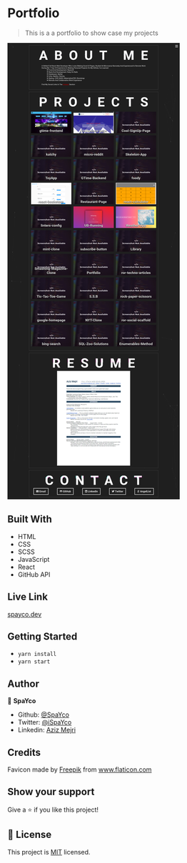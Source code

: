 # Portfolio

> This is a a portfolio to show case my projects

![screenshot](./screenshot.png)

## Built With

- HTML
- CSS
- SCSS
- JavaScript
- React
- GitHub API

## Live Link

[spayco.dev](https://spayco.dev/)


## Getting Started

- `yarn install`
- `yarn start`

## Author

👤 **SpaYco**

- Github: [@SpaYco](https://github.com/SpaYco)
- Twitter: [@iSpaYco](https://twitter.com/iSpaYco)
- Linkedin: [Aziz Mejri](https://linkedin.com/in/spayco)

## Credits

Favicon made by <a href="https://www.flaticon.com/authors/freepik" title="Freepik">Freepik</a> from <a href="https://www.flaticon.com/" title="Flaticon">www.flaticon.com</a>

## Show your support

Give a ⭐️ if you like this project!

## 📝 License

This project is [MIT](lic.url) licensed.
